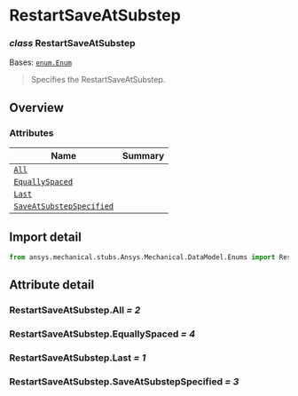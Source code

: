 <a id="restartsaveatsubstep"></a>

# RestartSaveAtSubstep

<a id="RestartSaveAtSubstep"></a>

### *class* RestartSaveAtSubstep

Bases: [`enum.Enum`](https://docs.python.org/3/library/enum.html#enum.Enum)

> Specifies the RestartSaveAtSubstep.

> <!-- !! processed by numpydoc !! -->

<a id="overview"></a>

## Overview

### Attributes

| Name | Summary |
|--------------------------------------------------------------------------|----|
| [`All`](#RestartSaveAtSubstep.All)                                       |    |
| [`EquallySpaced`](#RestartSaveAtSubstep.EquallySpaced)                   |    |
| [`Last`](#RestartSaveAtSubstep.Last)                                     |    |
| [`SaveAtSubstepSpecified`](#RestartSaveAtSubstep.SaveAtSubstepSpecified) |    |

<a id="import-detail"></a>

## Import detail

```python
from ansys.mechanical.stubs.Ansys.Mechanical.DataModel.Enums import RestartSaveAtSubstep
```

<a id="attribute-detail"></a>

## Attribute detail

<a id="RestartSaveAtSubstep.All"></a>

### RestartSaveAtSubstep.All *= 2*

<a id="RestartSaveAtSubstep.EquallySpaced"></a>

### RestartSaveAtSubstep.EquallySpaced *= 4*

<a id="RestartSaveAtSubstep.Last"></a>

### RestartSaveAtSubstep.Last *= 1*

<a id="RestartSaveAtSubstep.SaveAtSubstepSpecified"></a>

### RestartSaveAtSubstep.SaveAtSubstepSpecified *= 3*
